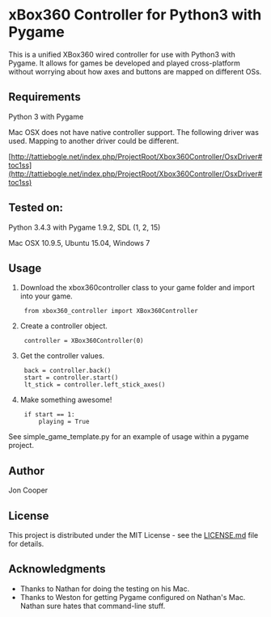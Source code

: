 # xBox360 Controller for Python3 with Pygame

This is a unified XBox360 wired controller for use with Python3 with Pygame. It allows for games be developed and played cross-platform without worrying about how axes and buttons are mapped on different OSs.

## Requirements

Python 3 with Pygame

Mac OSX does not have native controller support. The following driver was used. Mapping to another
driver could be different.

[http://tattiebogle.net/index.php/ProjectRoot/Xbox360Controller/OsxDriver#toc1ss](http://tattiebogle.net/index.php/ProjectRoot/Xbox360Controller/OsxDriver#toc1ss)

## Tested on:

Python 3.4.3 with
Pygame 1.9.2, SDL (1, 2, 15)

Mac OSX 10.9.5,
Ubuntu 15.04,
Windows 7

## Usage

1. Download the xbox360controller class to your game folder and import into your game.

        from xbox360_controller import XBox360Controller

2. Create a controller object.

        controller = XBox360Controller(0)

3. Get the controller values.

        back = controller.back()
        start = controller.start()
        lt_stick = controller.left_stick_axes()

4. Make something awesome!

        if start == 1:
            playing = True

See simple_game_template.py for an example of usage within a pygame project.

## Author

Jon Cooper

## License

This project is distributed under the MIT License - see the [LICENSE.md](LICENSE.md) file for details.

## Acknowledgments

* Thanks to Nathan for doing the testing on his Mac. 
* Thanks to Weston for getting Pygame configured on Nathan's Mac. Nathan sure hates that command-line stuff.

